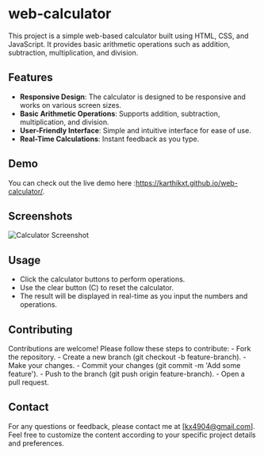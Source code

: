 # web-calculator

This project is a simple web-based calculator built using HTML, CSS, and JavaScript. It provides basic arithmetic operations such as addition, subtraction, multiplication, and division.

## Features

- **Responsive Design**: The calculator is designed to be responsive and works on various screen sizes.
- **Basic Arithmetic Operations**: Supports addition, subtraction, multiplication, and division.
- **User-Friendly Interface**: Simple and intuitive interface for ease of use.
- **Real-Time Calculations**: Instant feedback as you type.

## Demo
You can check out the live demo here :https://karthikxt.github.io/web-calculator/.

## Screenshots

![Calculator Screenshot](screenshots/calculator.png)

## Usage

   - Click the calculator buttons to perform operations.
   - Use the clear button (C) to reset the calculator.
   - The result will be displayed in real-time as you input the numbers and operations.
   
## Contributing
Contributions are welcome! Please follow these steps to contribute:
         - Fork the repository.
         - Create a new branch (git checkout -b feature-branch).
         - Make your changes.
         - Commit your changes (git commit -m 'Add some feature').
         - Push to the branch (git push origin feature-branch).
         - Open a pull request.

## Contact
For any questions or feedback, please contact me at [kx4904@gmail.com].
Feel free to customize the content according to your specific project details and preferences.

